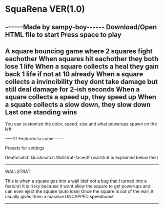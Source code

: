 # SquaRena VER(1.0)
------Made by sampy-boy------
Download/Open HTML file to start
Press space to play
-----------------------------

A square bouncing game where 2 squares fight eachother
When squares hit eachother they both lose 1 life
When a square collects a heal they gain back 1 life if not at 10 already
When a square collects a invincibility they dont take damage but still deal damage for 2-ish seconds
When a square collects a speed up, they speed up
When a squate collects a slow down, they slow down
Last one standing wins
-----------------------------

You can customize the color, speed, size and what powerups spawn on the left

----1.1 Features to come-----

Presets for settings

Deathmatch
Quickmatch
Wallstrat-faceoff (wallstrat is explained below this)

-----------------------------

WALLSTRAT

This is when a square gos into a wall (def not a bug that I turned into a feature)
It is risky because it wont allow the square to get powerups and can even eject the square (auto lose)
Once the square is out of the wall, it usually gives them a massive UNCAPPED speedboost

-----------------------------

